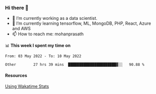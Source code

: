 ### Hi there 👋

- 🔭 I’m currently working as a data scientist.
- 🌱 I’m currently learning tensorflow, ML, MongoDB, PHP, React, Azure and AWS
- 📫 How to reach me: mohanprasath

📊 **This week I spent my time on**
<!--START_SECTION:waka-->

```text
From: 03 May 2022 - To: 10 May 2022

Other        27 hrs 39 mins  ██████████████████████▓░░   90.88 %
```

<!--END_SECTION:waka-->

#### Resources
[Using Wakatime Stats](https://github.com/marketplace/actions/waka-readme)
